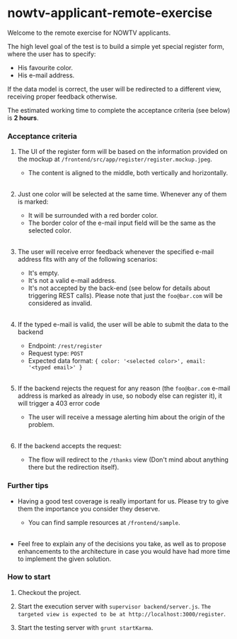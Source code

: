 nowtv-applicant-remote-exercise
===============================

Welcome to the remote exercise for NOWTV applicants.

The high level goal of the test is to build a simple yet special register form, where the user has to specify:
* His favourite color.
* His e-mail address.

If the data model is correct, the user will be redirected to a different view, receiving proper feedback otherwise.

The estimated working time to complete the acceptance criteria (see below) is **2 hours**.

### Acceptance criteria


1. The UI of the register form will be based on the information provided on the mockup at `/frontend/src/app/register/register.mockup.jpeg`.
    * The content is aligned to the middle, both vertically and horizontally.
<br/><br/>

2. Just one color will be selected at the same time. Whenever any of them is marked:
    * It will be surrounded with a red border color.
    * The border color of the e-mail input field will be the same as the selected color.
<br/><br/>

3. The user will receive error feedback whenever the specified e-mail address fits with any of the following scenarios:
    * It's empty.
    * It's not a valid e-mail address.
    * It's not accepted by the back-end (see below for details about triggering REST calls). Please note that just the `foo@bar.com` will be considered as invalid.
<br/><br/>

4. If the typed e-mail is valid, the user will be able to submit the data to the backend
    * Endpoint: `/rest/register`
    * Request type: `POST`
    * Expected data format: `{ color: '<selected color>', email: '<typed email>' }`
<br/><br/>

5. If the backend rejects the request for any reason (the `foo@bar.com` e-mail address is marked as already in use, so nobody else can register it), it will trigger a 403 error code
    * The user will receive a message alerting him about the origin of the problem.
<br/><br/>

6. If the backend accepts the request:
    * The flow will redirect to the `/thanks` view (Don't mind about anything there but the redirection itself).

### Further tips

* Having a good test coverage is really important for us. Please try to give them the importance you consider they deserve.
    * You can find sample resources at `/frontend/sample`.
<br/><br/>

* Feel free to explain any of the decisions you take, as well as to propose enhancements to the architecture in case you would have had more time to implement the given solution.


### How to start


1. Checkout the project.

2. Start the execution server with `supervisor backend/server.js`. `The targeted view is expected to be at http://localhost:3000/register`.

3. Start the testing server with `grunt startKarma`.



